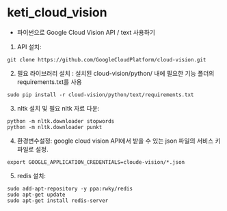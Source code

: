 # keti_cloud_vision

* 파이썬으로 Google Cloud Vision API / text 사용하기

1. API 설치:
<pre><code>git clone https://github.com/GoogleCloudPlatform/cloud-vision.git</code></pre>

2. 필요 라이브러리 설치 :
설치된 cloud-vision/python/ 내에 필요한 기능 폴더의 requirements.txt를 사용
<pre><code>sudo pip install -r cloud-vision/python/text/requirements.txt</code></pre>

3. nltk 설치 및 필요 nltk 자료 다운:
<pre><code>python -m nltk.downloader stopwords
python -m nltk.downloader punkt</code></pre>


4. 환경변수설정:
google cloud vision API에서 받을 수 있는 json 파일의 서비스 키 파일로 설정.
<pre><code>export GOOGLE_APPLICATION_CREDENTIALS=cloude-vision/*.json</code></pre>

5. redis 설치:
<pre><code>sudo add-apt-repository -y ppa:rwky/redis
sudo apt-get update
sudo apt-get install redis-server</code></pre>
